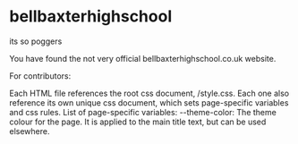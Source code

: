 # bellbaxterhighschool
its so poggers

You have found the not very official bellbaxterhighschool.co.uk website.

For contributors:

Each HTML file references the root css document, /style.css. Each one also reference its own unique css document, which sets page-specific variables and css rules.
List of page-specific variables:
--theme-color: The theme colour for the page. It is applied to the main title text, but can be used elsewhere.
